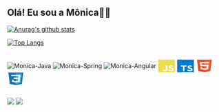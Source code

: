 ## Olá! Eu sou a Mônica👩‍💻‍

[![Anurag's github stats](https://github-readme-stats.vercel.app/api?username=Monica-Ribeiro)](https://github.com/Monica-Ribeiro)

[![Top Langs](https://github-readme-stats.vercel.app/api/top-langs/?username=Monica-Ribeiro&layout=compact)](https://github.com/Monica-Ribeiro)


<div style="display: inline_block"><br>
  <img align="center" alt="Monica-Java" height="30" width="60" src="https://img.shields.io/badge/Java-ED8B00?style=for-the-badge&logo=openjdk&logoColor=white">
   <img align="center" alt="Monica-Spring" height="30" width="60" src="https://img.shields.io/badge/Spring-6DB33F?style=for-the-badge&logo=spring&logoColor=white">
  <img align="center" alt="Monica-Angular" height="30" width="70" src="https://img.shields.io/badge/Angular-DD0031?style=for-the-badge&logo=angular&logoColor=white">
  <img align="center" alt="Monica-Js" height="30" width="40" src="https://raw.githubusercontent.com/devicons/devicon/master/icons/javascript/javascript-plain.svg">
  <img align="center" alt="Monica-Ts" height="30" width="40" src="https://raw.githubusercontent.com/devicons/devicon/master/icons/typescript/typescript-plain.svg">
  <img align="center" alt="Monica-HTML" height="30" width="40" src="https://raw.githubusercontent.com/devicons/devicon/master/icons/html5/html5-original.svg">
  <img align="center" alt="Monica-CSS" height="30" width="40" src="https://raw.githubusercontent.com/devicons/devicon/master/icons/css3/css3-original.svg">
</div>
  
  ##
 
<div> 
  <a href = "monicaspribeiro@gmail.com"><img src="https://img.shields.io/badge/Gmail-D14836?style=for-the-badge&logo=gmail&logoColor=white" target="_blank"></a>
  <a href="https://www.linkedin.com/in/monica-ribeiro-dev/" target="_blank"><img src="https://img.shields.io/badge/-LinkedIn-%230077B5?style=for-the-badge&logo=linkedin&logoColor=white" target="_blank"></a> 
</div>

